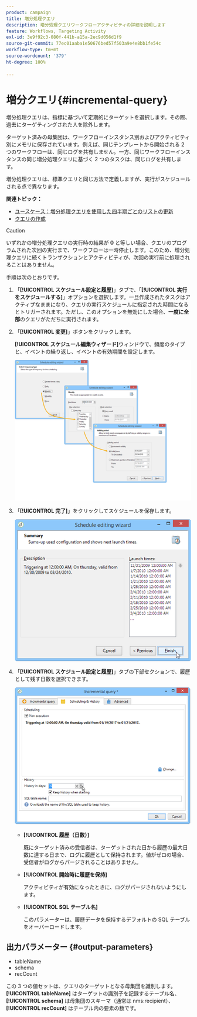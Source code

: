 ```yaml
---
product: campaign
title: 増分処理クエリ
description: 増分処理クエリワークフローアクティビティの詳細を説明します
feature: Workflows, Targeting Activity
exl-id: 3e9f92c3-080f-441b-a15a-2ec9d056d1f9
source-git-commit: 77ec01aaba1e50676bed57f503a9e4e8bb1fe54c
workflow-type: tm+mt
source-wordcount: '379'
ht-degree: 100%

---
```


# 増分クエリ{#incremental-query}



増分処理クエリは、指標に基づいて定期的にターゲットを選択します。その際、過去にターゲティングされた人を除外します。

ターゲット済みの母集団は、ワークフローインスタンス別およびアクティビティ別にメモリに保存されています。例えば、同じテンプレートから開始される 2 つのワークフローは、同じログを共有しません。一方、同じワークフローインスタンスの同じ増分処理クエリに基づく 2 つのタスクは、同じログを共有します。

増分処理クエリは、標準クエリと同じ方法で定義しますが、実行がスケジュールされる点で異なります。

**関連トピック：**

* [ユースケース：増分処理クエリを使用した四半期ごとのリストの更新](quarterly-list-update.md)
* [クエリの作成](query.md#creating-a-query)

>[!CAUTION]
>
>いずれかの増分処理クエリの実行時の結果が **0** と等しい場合、クエリのプログラムされた次回の実行まで、ワークフローは一時停止します。このため、増分処理クエリに続くトランザクションとアクティビティが、次回の実行前に処理されることはありません。

手順は次のとおりです。

1. 「**[!UICONTROL スケジュール設定と履歴]**」タブで、「**[!UICONTROL 実行をスケジュールする]**」オプションを選択します。一旦作成されたタスクはアクティブなままになり、クエリの実行スケジュールに指定された時間になるとトリガーされます。ただし、このオプションを無効にした場合、**一度に全部**&#x200B;のクエリがただちに実行されます。
1. 「**[!UICONTROL 変更]**」ボタンをクリックします。

   **[!UICONTROL スケジュール編集ウィザード]**&#x200B;ウィンドウで、頻度のタイプと、イベントの繰り返し、イベントの有効期間を設定します。

   ![](assets/s_user_segmentation_wizard_11.png)

1. 「**[!UICONTROL 完了]**」をクリックしてスケジュールを保存します。

   ![](assets/s_user_segmentation_wizard_valid.png)

1. 「**[!UICONTROL スケジュール設定と履歴]**」タブの下部セクションで、履歴として残す日数を選択できます。

   ![](assets/edit_request_inc.png)

   * **[!UICONTROL 履歴（日数）]**

      既にターゲット済みの受信者は、ターゲットされた日から履歴の最大日数に達する日まで、ログに履歴として保持されます。値がゼロの場合、受信者がログからパージされることはありません。

   * **[!UICONTROL 開始時に履歴を保持]**

      アクティビティが有効になったときに、ログがパージされないようにします。

   * **[!UICONTROL SQL テーブル名]**

      このパラメーターは、履歴データを保持するデフォルトの SQL テーブルをオーバーロードします。

## 出力パラメーター {#output-parameters}

* tableName
* schema
* recCount

この 3 つの値セットは、クエリのターゲットとなる母集団を識別します。**[!UICONTROL tableName]** はターゲットの識別子を記録するテーブル名、**[!UICONTROL schema]** は母集団のスキーマ（通常は nms:recipient）、**[!UICONTROL recCount]** はテーブル内の要素の数です。
